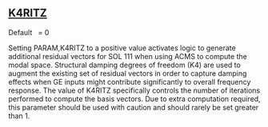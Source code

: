 ## [K4RITZ](https://help.hexagonmi.com/bundle/MSC_Nastran_2022.4/page/Nastran_Combined_Book/qrg/parameters/TOC.K4RITZ.xhtml)

Default    = 0

Setting PARAM,K4RITZ to a positive value activates logic to generate additional residual vectors for SOL 111 when using ACMS to compute the modal space. Structural damping degrees of freedom (K4) are used to augment the existing set of residual vectors in order to capture damping effects when GE inputs might contribute significantly to overall frequency response. The value of K4RITZ specifically controls the number of iterations performed to compute the basis vectors. Due to extra computation required, this parameter should be used with caution and should rarely be set greater than 1.

